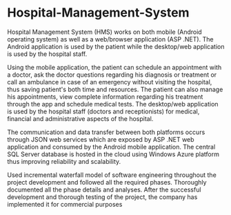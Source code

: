 # Hospital-Management-System
Hospital Management System (HMS) works on both mobile (Android operating system) as well as a web/browser application (ASP .NET). The Android application is used by the patient while the desktop/web application is used by the hospital staff. 

Using the mobile application, the patient can schedule an appointment with a doctor, ask the doctor questions regarding his diagnosis or treatment or call an ambulance in case of an emergency without visiting the hospital, thus saving patient's both time and resources. The patient can also manage his appointments, view complete information regarding his treatment through the app and schedule medical tests. The desktop/web application is used by the hospital staff (doctors and receptionists) for medical, financial and administrative aspects of the hospital. 

The communication and data transfer between both platforms occurs through JSON web services which are exposed by ASP .NET web application and consumed by the Android mobile application. The central SQL Server database is hosted in the cloud using Windows Azure platform thus improving reliability and scalability. 

Used incremental waterfall model of software engineering throughout the project development and followed all the required phases. Thoroughly documented all the phase details and analyses. After the successful development and thorough testing of the project, the company has implemented it for commercial purposes
